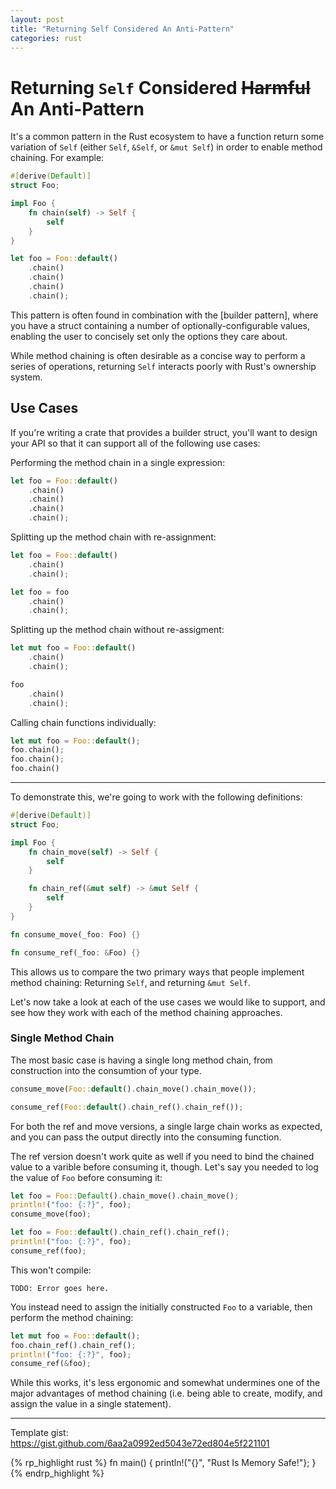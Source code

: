 ```yaml
---
layout: post
title: "Returning Self Considered An Anti-Pattern"
categories: rust
---
```


# Returning `Self` Considered ~~Harmful~~ An Anti-Pattern

It's a common pattern in the Rust ecosystem to have a function return some variation of `Self` (either `Self`, `&Self`, or `&mut Self`) in order to enable method chaining. For example:

```rust
#[derive(Default)]
struct Foo;

impl Foo {
    fn chain(self) -> Self {
        self
    }
}

let foo = Foo::default()
    .chain()
    .chain()
    .chain()
    .chain();
```

This pattern is often found in combination with the [builder pattern], where you have a struct containing a number of optionally-configurable values, enabling the user to concisely set only the options they care about.

While method chaining is often desirable as a concise way to perform a series of operations, returning `Self` interacts poorly with Rust's ownership system.

## Use Cases

If you're writing a crate that provides a builder struct, you'll want to design your API so that it can support all of the following use cases:

Performing the method chain in a single expression:

```rust
let foo = Foo::default()
    .chain()
    .chain()
    .chain()
    .chain();
```

Splitting up the method chain with re-assignment:

```rust
let foo = Foo::default()
    .chain()
    .chain();

let foo = foo
    .chain()
    .chain();
```

Splitting up the method chain without re-assigment:

```rust
let mut foo = Foo::default()
    .chain()
    .chain();

foo
    .chain()
    .chain();
```

Calling chain functions individually:

```rust
let mut foo = Foo::default();
foo.chain();
foo.chain();
foo.chain()
```

---

To demonstrate this, we're going to work with the following definitions:

```rust
#[derive(Default)]
struct Foo;

impl Foo {
    fn chain_move(self) -> Self {
        self
    }

    fn chain_ref(&mut self) -> &mut Self {
        self
    }
}

fn consume_move(_foo: Foo) {}

fn consume_ref(_foo: &Foo) {}
```

This allows us to compare the two primary ways that people implement method chaining: Returning `Self`, and returning `&mut Self`.

Let's now take a look at each of the use cases we would like to support, and see how they work with each of the method chaining approaches.

### Single Method Chain

The most basic case is having a single long method chain, from construction into the consumtion of your type.

```rust
consume_move(Foo::default().chain_move().chain_move());
```

```rust
consume_ref(Foo::default().chain_ref().chain_ref());
```

For both the ref and move versions, a single large chain works as expected, and you can pass the output directly into the consuming function.

The ref version doesn't work quite as well if you need to bind the chained value to a varible before consuming it, though. Let's say you needed to log the value of `Foo` before consuming it:

```rust
let foo = Foo::Default().chain_move().chain_move();
println!("foo: {:?}", foo);
consume_move(foo);
```

```rust
let foo = Foo::default().chain_ref().chain_ref();
println!("foo: {:?}", foo);
consume_ref(foo);
```

This won't compile:

```
TODO: Error goes here.
```

You instead need to assign the initially constructed `Foo` to a variable, then perform the method chaining:

```rust
let mut foo = Foo::default();
foo.chain_ref().chain_ref();
println!("foo: {:?}", foo);
consume_ref(&foo);
```

While this works, it's less ergonomic and somewhat undermines one of the major advantages of method chaining (i.e. being able to create, modify, and assign the value in a single statement).

---

Template gist: https://gist.github.com/6aa2a0992ed5043e72ed804e5f221101

{% rp_highlight rust %}
fn main() {
  println!("{}", "Rust Is Memory Safe!"};
}
{% endrp_highlight %}
